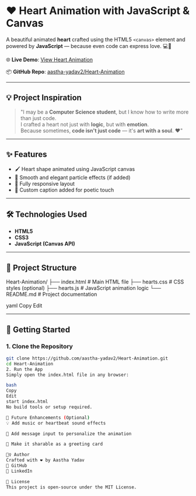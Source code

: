 # ❤️ Heart Animation with JavaScript & Canvas

A beautiful animated **heart** crafted using the HTML5 `<canvas>` element and powered by **JavaScript** — because even code can express love. 💻💖

🌐 **Live Demo**: [View Heart Animation](https://your-live-demo-link.com)

📦 **GitHub Repo**: [aastha-yadav2/Heart-Animation](https://github.com/aastha-yadav2/Heart-Animation)

---

## 💡 Project Inspiration

> "I may be a **Computer Science student**, but I know how to write more than just code.  
> I crafted a heart not just with **logic**, but with **emotion**.  
> Because sometimes, **code isn't just code** — it's **art with a soul**. ❤️"

---

## ✨ Features

- 🖌️ Heart shape animated using JavaScript canvas
- 💫 Smooth and elegant particle effects (if added)
- 📱 Fully responsive layout
- 🎨 Custom caption added for poetic touch

---

## 🛠️ Technologies Used

- **HTML5**
- **CSS3**
- **JavaScript (Canvas API)**

---

## 📂 Project Structure

Heart-Animation/
├── index.html # Main HTML file
├── hearts.css # CSS styles (optional)
├── hearts.js # JavaScript animation logic
└── README.md # Project documentation

yaml
Copy
Edit

---

## 🚀 Getting Started

### 1. Clone the Repository

```bash
git clone https://github.com/aastha-yadav2/Heart-Animation.git
cd Heart-Animation
2. Run the App
Simply open the index.html file in any browser:

bash
Copy
Edit
start index.html
No build tools or setup required.

🔮 Future Enhancements (Optional)
💡 Add music or heartbeat sound effects

📝 Add message input to personalize the animation

📱 Make it sharable as a greeting card

🙋‍♀️ Author
Crafted with ❤️ by Aastha Yadav
🔗 GitHub
🔗 LinkedIn

📜 License
This project is open-source under the MIT License.

